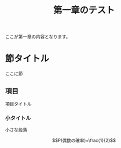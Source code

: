﻿---
title: "第一章のテスト"
layout: page
---


ここが第一章の内容となります。

# 節タイトル

ここに節

## 項目

項目タイトル


### 小タイトル

小さな段落


$$P(偶数の確率)=\frac{1}{2}$$